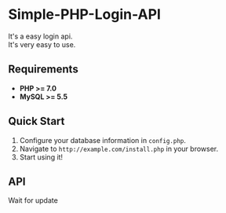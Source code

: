# Simple-PHP-Login-API  
It's a easy login api.  
It's very easy to use.  

## Requirements
- **PHP >= 7.0**
- **MySQL >= 5.5**
  
## Quick Start  
1. Configure your database information in `config.php`.  
2. Navigate to `http://example.com/install.php` in your browser.  
3. Start using it!  

## API  
Wait for update

